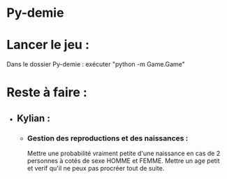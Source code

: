 # Py-demie

# Lancer le jeu :
Dans le dossier Py-demie : exécuter "python -m Game.Game"


# Reste à faire :
- ## Kylian : 
    - ### Gestion des reproductions et des naissances :
        Mettre une probabilité vraiment petite d'une naissance en cas de 2 personnes à cotés de sexe HOMME et FEMME.
        Mettre un age petit et verif qu'il ne peux pas procréer tout de suite.
    

